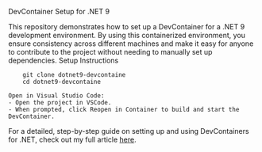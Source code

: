DevContainer Setup for .NET 9

This repository demonstrates how to set up a DevContainer for a .NET 9 development environment. By using this containerized environment, you ensure consistency across different machines and make it easy for anyone to contribute to the project without needing to manually set up dependencies.
Setup Instructions
```
    git clone dotnet9-devcontaine
    cd dotnet9-devcontaine
```
    Open in Visual Studio Code:
    - Open the project in VSCode.
    - When prompted, click Reopen in Container to build and start the DevContainer.

For a detailed, step-by-step guide on setting up and using DevContainers for .NET, check out my full article [here](https://medium.com/@obeddanso/creating-unified-developer-environment-with-docker-dev-container-df773bfde2ef).
